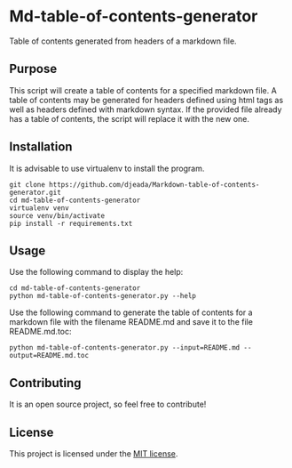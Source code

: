 # Md-table-of-contents-generator
Table of contents generated from headers of a markdown file. 

## Purpose

This script will create a table of contents for a specified markdown file.
A table of contents may be generated for headers defined using html tags as well as headers defined with markdown syntax.
If the provided file already has a table of contents, the script will replace it with the new one.

## Installation

It is advisable to use virtualenv to install the program.

    git clone https://github.com/djeada/Markdown-table-of-contents-generator.git
    cd md-table-of-contents-generator
    virtualenv venv
    source venv/bin/activate
    pip install -r requirements.txt

## Usage

Use the following command to display the help:

    cd md-table-of-contents-generator
    python md-table-of-contents-generator.py --help

Use the following command to generate the table of contents for a markdown file with the filename README.md and save it to the file README.md.toc: 

    python md-table-of-contents-generator.py --input=README.md --output=README.md.toc

## Contributing
It is an open source project, so feel free to contribute!

## License
This project is licensed under the <a href="https://github.com/djeada/Markdown-table-of-contents-generator/blob/master/LICENSE">MIT license</a>.
